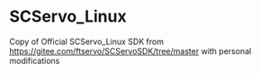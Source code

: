# SCServo_Linux
Copy of Official SCServo_Linux SDK from https://gitee.com/ftservo/SCServoSDK/tree/master with personal modifications
